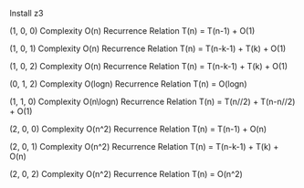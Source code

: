 
Install z3


(1, 0, 0)    	Complexity O(n) 
		Recurrence Relation T(n) = T(n-1) + O(1)
		
(1, 0, 1)    	Complexity O(n) 
		Recurrence Relation T(n) = T(n-k-1) + T(k) + O(1)
		
(1, 0, 2)    	Complexity O(n) 
		Recurrence Relation T(n) = T(n-k-1) + T(k) + O(1)
		
(0, 1, 2)    	Complexity O(logn) 
		Recurrence Relation T(n) =  O(logn)
		
(1, 1, 0)    	Complexity O(n\logn) 
		Recurrence Relation T(n) = T(n//2) + T(n-n//2) + O(1)
		
(2, 0, 0)    	Complexity O(n^2) 
		Recurrence Relation T(n) = T(n-1) + O(n)
		
(2, 0, 1)    	Complexity O(n^2) 
		Recurrence Relation T(n) = T(n-k-1) + T(k) + O(n)
		
(2, 0, 2)	Complexity O(n^2)
		Recurrence Relation T(n) = O(n^2)
